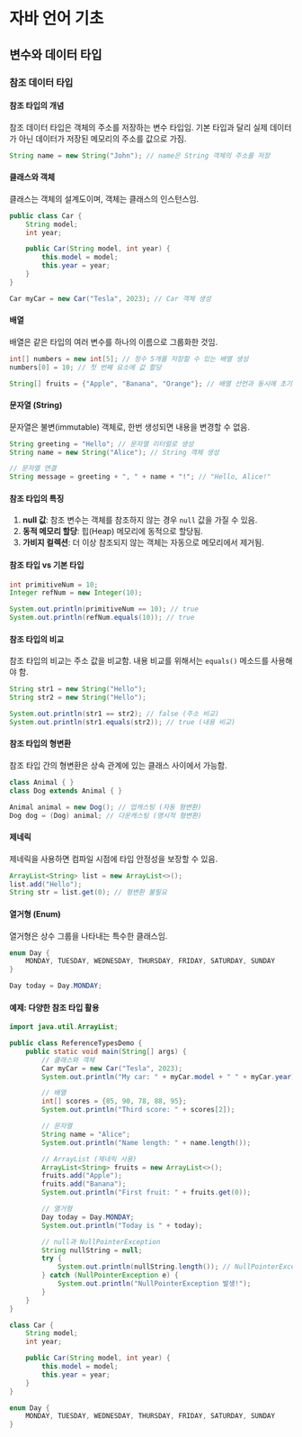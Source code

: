 # 자바 언어 기초

## 변수와 데이터 타입

### 참조 데이터 타입

#### 참조 타입의 개념

참조 데이터 타입은 객체의 주소를 저장하는 변수 타입임. 기본 타입과 달리 실제 데이터가 아닌 데이터가 저장된 메모리의 주소를 값으로 가짐.

```java
String name = new String("John"); // name은 String 객체의 주소를 저장
```

#### 클래스와 객체

클래스는 객체의 설계도이며, 객체는 클래스의 인스턴스임.

```java
public class Car {
    String model;
    int year;

    public Car(String model, int year) {
        this.model = model;
        this.year = year;
    }
}

Car myCar = new Car("Tesla", 2023); // Car 객체 생성
```

#### 배열

배열은 같은 타입의 여러 변수를 하나의 이름으로 그룹화한 것임.

```java
int[] numbers = new int[5]; // 정수 5개를 저장할 수 있는 배열 생성
numbers[0] = 10; // 첫 번째 요소에 값 할당

String[] fruits = {"Apple", "Banana", "Orange"}; // 배열 선언과 동시에 초기화
```

#### 문자열 (String)

문자열은 불변(immutable) 객체로, 한번 생성되면 내용을 변경할 수 없음.

```java
String greeting = "Hello"; // 문자열 리터럴로 생성
String name = new String("Alice"); // String 객체 생성

// 문자열 연결
String message = greeting + ", " + name + "!"; // "Hello, Alice!"
```

#### 참조 타입의 특징

1. **null 값**: 참조 변수는 객체를 참조하지 않는 경우 `null` 값을 가질 수 있음.
2. **동적 메모리 할당**: 힙(Heap) 메모리에 동적으로 할당됨.
3. **가비지 컬렉션**: 더 이상 참조되지 않는 객체는 자동으로 메모리에서 제거됨.

#### 참조 타입 vs 기본 타입

```java
int primitiveNum = 10;
Integer refNum = new Integer(10);

System.out.println(primitiveNum == 10); // true
System.out.println(refNum.equals(10)); // true
```

#### 참조 타입의 비교

참조 타입의 비교는 주소 값을 비교함. 내용 비교를 위해서는 `equals()` 메소드를 사용해야 함.

```java
String str1 = new String("Hello");
String str2 = new String("Hello");

System.out.println(str1 == str2); // false (주소 비교)
System.out.println(str1.equals(str2)); // true (내용 비교)
```

#### 참조 타입의 형변환

참조 타입 간의 형변환은 상속 관계에 있는 클래스 사이에서 가능함.

```java
class Animal { }
class Dog extends Animal { }

Animal animal = new Dog(); // 업캐스팅 (자동 형변환)
Dog dog = (Dog) animal; // 다운캐스팅 (명시적 형변환)
```

#### 제네릭

제네릭을 사용하면 컴파일 시점에 타입 안정성을 보장할 수 있음.

```java
ArrayList<String> list = new ArrayList<>();
list.add("Hello");
String str = list.get(0); // 형변환 불필요
```

#### 열거형 (Enum)

열거형은 상수 그룹을 나타내는 특수한 클래스임.

```java
enum Day {
    MONDAY, TUESDAY, WEDNESDAY, THURSDAY, FRIDAY, SATURDAY, SUNDAY
}

Day today = Day.MONDAY;
```

#### 예제: 다양한 참조 타입 활용

```java
import java.util.ArrayList;

public class ReferenceTypesDemo {
    public static void main(String[] args) {
        // 클래스와 객체
        Car myCar = new Car("Tesla", 2023);
        System.out.println("My car: " + myCar.model + " " + myCar.year);

        // 배열
        int[] scores = {85, 90, 78, 88, 95};
        System.out.println("Third score: " + scores[2]);

        // 문자열
        String name = "Alice";
        System.out.println("Name length: " + name.length());

        // ArrayList (제네릭 사용)
        ArrayList<String> fruits = new ArrayList<>();
        fruits.add("Apple");
        fruits.add("Banana");
        System.out.println("First fruit: " + fruits.get(0));

        // 열거형
        Day today = Day.MONDAY;
        System.out.println("Today is " + today);

        // null과 NullPointerException
        String nullString = null;
        try {
            System.out.println(nullString.length()); // NullPointerException 발생
        } catch (NullPointerException e) {
            System.out.println("NullPointerException 발생!");
        }
    }
}

class Car {
    String model;
    int year;

    public Car(String model, int year) {
        this.model = model;
        this.year = year;
    }
}

enum Day {
    MONDAY, TUESDAY, WEDNESDAY, THURSDAY, FRIDAY, SATURDAY, SUNDAY
}
```
